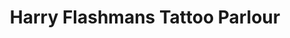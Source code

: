 ---
title: "Harry Flashmans Tattoo Parlour"
url: /chelmsford/harry-flashmans-tattoo-parlour/
shop: Tattoo
---